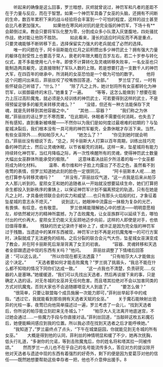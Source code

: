 　　听起来的确像是这么回事，罗兰暗想，灰烬就曾说过，神罚军和凡者的差距不在于力量与反应，而在于智慧。如果一个神罚军具备了女巫的头脑，还拥有不间断的生命，数百年累积下来的战斗经验将会丰富到一个可怕的程度，这样的战士甚至会比凡者更加强大。
　　如果他在寒风岭对抗的是完全版的神罚军，下场十有**会颠倒过来。教会只要将军队化整为零，分割成众多小队潜入灰堡腹地，四处骚扰作战，绝对能让他防不胜防。
　　如此看来，漫长的适应时间反而不再是重点，只要灵魂能够不断转移下去，选择保留实力强大的老兵就成了必然的选择。
　　唯一的问题在于，阿卡丽斯能在红月之前积攒出多少神罚武士？拥有强大力量的躯体在耐受性上也要高于常人，衰老的年限大概在百岁左右，若二十岁参与转化仪式，差不多能使用七八十年。即使不计算转化及灵魂转移失败率，一名女巫也只能制造两具躯壳，这直接限制了军队人数的上限。若是想要打造一支数千人的神罚大军，在四百年的继承中，所消耗的女巫恐怕是一个极为可怕的数字。
　　他将这个问题问出来后，菲丽丝咬了咬嘴唇回答道，“全部。”
　　罗兰怔了怔，一时有些怀疑自己听错了，“什么？”
　　“除了凡之上外，她计划将所有女巫都转化为神罚军，以抵御最终的末日。”她重复了一遍。
　　“等等，这怎么能做到？想要在能力上压过高阶魔鬼，就必须是久经训练的神罚武士，可若要得到这样的武士，不是得预留足够多的躯壳来转移灵魂么？”
　　“没错，但还有一种方法能保存下灵魂，就是先转移到其他容器之中。”
　　“其他……容器？”
　　“我们称之为休眠，”菲丽丝的话让罗兰不寒而栗，“在此期间，休眠者不需要任何消耗，也失去了所有感知，直到重新被唤醒——不然你以为我们是如何度过最艰难的初期的？与坠星城决裂后，我们根本没有一具可用的神罚军躯壳，全靠休眠才存活下来。当然，有些女巫除外……例如帕莎大人。”
　　“她怎么了？”
　　“你见到她时就会明白。”菲丽丝没有细说下去，“总之，阿卡丽斯大人打算以百年周期，训练出技巧完备的神罚武士，然后让灵魂休眠，以节省躯壳的消耗。这样一来，坠星城将有能力持续转化神罚军，当红月降临之际，再一次性唤醒所有的灵魂，使得神罚武士数量大幅出女巫群体所能承受的极限。”
　　这意味着决战前夕所活着的每一个女巫都将成为转化材料。
　　温蒂、希尔维和叶子脸上均露出了不忍之色，虽然看不到夜莺的表情，但罗兰知道她此刻的脸色一定很阴沉。
　　“阿卡丽斯本人呢……她也打算参与转移灵魂吗？”
　　“并没有，”菲丽丝叹气道，“这一点我是后来从帕莎大人那儿听到的。星陨女王和她的追随者从一开始就没想要延续生命，她们打算把余生都投入到新秩序的重铸上，以保证神罚军计划不偏离预定的轨道。只有在她是凡之上时，才具备统领联合会的实力和威望……也只有那头火焰般的红，才象征着坠星城的意志永不熄灭。”
　　说到这儿，她眼神中流露出一抹极为复杂的光芒，有畏惧、有叹息，也有敬意。
　　罗兰依稀能理解她心中的想法——明明意愿相左，却依然被对方的精神所震撼，为了击败魔鬼，让女巫族群可以延续下去，哪怕付出的代价再大，星陨女王仍能义无反顾地迈步向前，这样的人即使是对手，也依旧值得尊重。
　　残缺的历史记录终于被补上了，或许正是因为完全版的神罚军过于残酷，当遗迹中的某样东西被现，神罚军计划不再是对抗魔鬼唯一的可行方案时，决裂就成了无法避免的结局。之后分裂的联合会元气大伤，坠星城女巫演变成了教会，并在阿卡丽斯死后渐渐背离了女王的初衷。
　　“容器、灵魂转移和天选者全部跟遗迹中现的东西有关吗？”他问。
　　菲丽丝调整了下情绪后回答道：“可以这么说。”
　　“所以你现在都无法透露？”
　　“只有帕莎大人才能做出这个决定。”
　　“天选者要如何才能击败魔鬼？”罗兰挑了挑眉头，“我总不能在什么都不知晓的情况下同你们达成一致。”
　　“这一点我也不清楚，负责研究……仪器的人是塞琳。”她缓缓道，“我们可以先找出天选者，然后再谈接下来的事，只是确定人选的话，对无冬城的女巫并无任何危害。而且塔其拉绝对不会以加害同类的方式对抗魔鬼，否则大家也不会追随娜塔亚大人到底了。”
　　“要怎么做？”
　　“很简单，只要让联盟每个成员施展一次能力即可，”菲利丝举起手中的戒指，“透过它，我就能看到那些拥有天选者天赋的女巫。”
　　关于魔石能映射出诡异的光柱一事，夜莺已向他简单描述过一遍，罗兰考虑了一会儿，“找到天选者后，你所说的帕莎能立刻赶来无冬城么？”
　　“帕莎大人无法离开地底迷宫，不过她会通过……一些魔力手段与你直接对话。”菲利丝回道，“当敲碎这枚五彩魔石后，她便能瞬间感应到我的位置。所以我必须在找到天选者之后才能呼唤她。”
　　“我知道了，”罗兰最终点了点头，“下午在城堡庭园，你就能见到无冬城的所有女巫。”
　　大概是得到他的认同，菲利丝的神情明显和缓了不少，她再次抚胸，低头行礼道，“多谢你的允诺，等到击败魔鬼后，你的姓名将和塔其拉一同被传颂。”
　　然而罗兰一点儿也不在乎自己的名号能流传多久，答应对方的提议除开他对天选者与遗迹中现的东西有着强烈的好奇外，剩下的便是因为爱葛莎对他的信任——既然她想要帮助这些幸存者一把，他也不介意伸出援手。8
